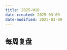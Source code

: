 ```yaml
---
title: 2025-W10
date-created: 2025-03-09
date-modified: 2025-03-09
---
```


## 每周复盘

```dataview

```
